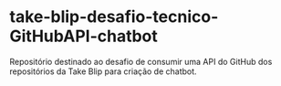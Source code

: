# take-blip-desafio-tecnico-GitHubAPI-chatbot
Repositório destinado ao desafio de consumir uma API do GitHub dos repositórios da Take Blip para criação de chatbot.
